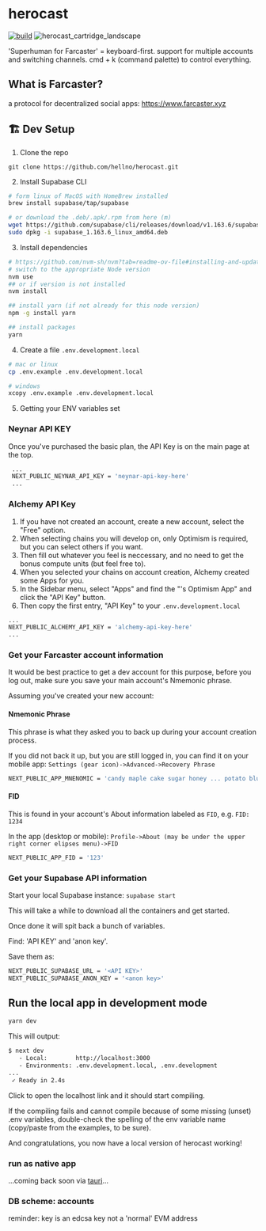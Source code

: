 # herocast 
[![build](https://github.com/hellno/herocast/actions/workflows/build.yaml/badge.svg)](https://github.com/hellno/herocast/actions/workflows/build.yaml)
![herocast_cartridge_landscape](https://github.com/hellno/herocast/assets/686075/f6925730-6e41-4729-93c0-4ce617b15aee)


'Superhuman for Farcaster'
= keyboard-first. support for multiple accounts and switching channels. cmd + k (command palette) to control everything.

## What is Farcaster?
a protocol for decentralized social apps: https://www.farcaster.xyz

## 🏗️ Dev Setup

1. Clone the repo
```
git clone https://github.com/hellno/herocast.git
```
2. Install Supabase CLI
``` bash
# form linux of MacOS with HomeBrew installed
brew install supabase/tap/supabase 

# or download the .deb/.apk/.rpm from here (m)
wget https://github.com/supabase/cli/releases/download/v1.163.6/supabase_1.163.6_linux_amd64.deb
sudo dpkg -i supabase_1.163.6_linux_amd64.deb
```
3. Install dependencies
```bash
# https://github.com/nvm-sh/nvm?tab=readme-ov-file#installing-and-updating
# switch to the appropriate Node version
nvm use
## or if version is not installed
nvm install

## install yarn (if not already for this node version)
npm -g install yarn

## install packages
yarn 
```
4. Create a file `.env.development.local` 
```bash
# mac or linux
cp .env.example .env.development.local

# windows
xcopy .env.example .env.development.local
```
5. Getting your ENV variables set
 

 ### Neynar API KEY
 Once you've purchased the basic plan, the API Key is on the main page at the top.
 ```bash
  ...
  NEXT_PUBLIC_NEYNAR_API_KEY = 'neynar-api-key-here'
  ...
 ```

 ### Alchemy API Key
 1. If you have not created an account, create a new account, select the "Free" option.
 2. When selecting chains you will develop on, only Optimism is required, but you can select others if you want.
 3. Then fill out whatever you feel is neccessary, and no need to get the bonus compute units (but feel free to).
 4. When you selected your chains on account creation, Alchemy created some Apps for you.
 5. In the Sidebar menu, select "Apps" and find the "<First Name>'s Optimism App" and click the "API Key" button.
 6. Then copy the first entry, "API Key" to your `.env.development.local`
 ```bash
 ...
 NEXT_PUBLIC_ALCHEMY_API_KEY = 'alchemy-api-key-here'
 ...
```

### Get your Farcaster account information
It would be best practice to get a dev account for this purpose, before you log out, make sure you save your main account's Nmemonic phrase.

Assuming you've created your new account:
#### Nmemonic Phrase
This phrase is what they asked you to back up during your account creation process.

If you did not back it up, but you are still logged in, you can find it on your mobile app:
`Settings (gear icon)->Advanced->Recovery Phrase`

```bash
NEXT_PUBLIC_APP_MNENOMIC = 'candy maple cake sugar honey ... potato blue'
```
#### FID
This is found in your account's About information labeled as `FID`, e.g. `FID: 1234`

In the app (desktop or mobile):
`Profile->About (may be under the upper right corner elipses menu)->FID`

```bash
NEXT_PUBLIC_APP_FID = '123'
```

### Get your Supabase API information
Start your local Supabase instance:
`supabase start`

This will take a while to download all the containers and get started.  

Once done it will spit back a bunch of variables.

Find: 'API KEY' and 'anon key'.

Save them as:
```bash
NEXT_PUBLIC_SUPABASE_URL = '<API KEY>'
NEXT_PUBLIC_SUPABASE_ANON_KEY = '<anon key>'
```

## Run the local app in development mode
```bash
yarn dev
```

This will output: 
```bash
$ next dev
   - Local:        http://localhost:3000
   - Environments: .env.development.local, .env.development
...
 ✓ Ready in 2.4s
```

Click to open the localhost link and it should start compiling.

If the compiling fails and cannot compile because of some missing (unset) .env variables, double-check the spelling of the env variable name (copy/paste from the examples, to be sure).

And congratulations, you now have a local version of herocast working!

### run as native app

...coming back soon via [tauri](https://tauri.app/)...


### DB scheme: accounts
reminder: key is an edcsa key not a 'normal' EVM address
